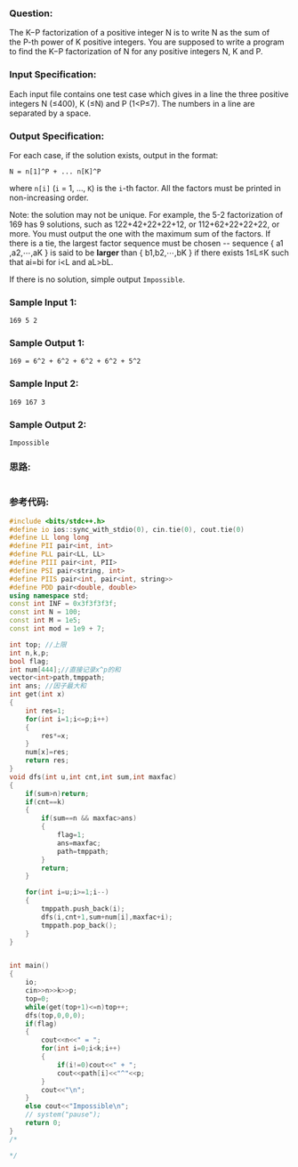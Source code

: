 ### Question:
The K−P factorization of a positive integer N is to write N as the sum of the P-th power of K positive integers. You are supposed to write a program to find the K−P factorization of N for any positive integers N, K and P.

### Input Specification:

Each input file contains one test case which gives in a line the three positive integers N (≤400), K (≤N) and P (1<P≤7). The numbers in a line are separated by a space.

### Output Specification:

For each case, if the solution exists, output in the format:

```
N = n[1]^P + ... n[K]^P
```

where `n[i]` (`i` = 1, ..., `K`) is the `i`-th factor. All the factors must be printed in non-increasing order.

Note: the solution may not be unique. For example, the 5-2 factorization of 169 has 9 solutions, such as 122+42+22+22+12, or 112+62+22+22+22, or more. You must output the one with the maximum sum of the factors. If there is a tie, the largest factor sequence must be chosen -- sequence { a1​,a2​,⋯,aK​ } is said to be **larger** than { b1​,b2​,⋯,bK​ } if there exists 1≤L≤K such that ai​=bi​ for i<L and aL​>bL​.

If there is no solution, simple output `Impossible`.

### Sample Input 1:

```in
169 5 2
```

### Sample Output 1:

```out
169 = 6^2 + 6^2 + 6^2 + 6^2 + 5^2
```

### Sample Input 2:

```in
169 167 3
```

### Sample Output 2:

```out
Impossible
```

### 思路:
```in

```

### 参考代码:
```c++
#include <bits/stdc++.h>
#define io ios::sync_with_stdio(0), cin.tie(0), cout.tie(0)
#define LL long long
#define PII pair<int, int>
#define PLL pair<LL, LL>
#define PIII pair<int, PII>
#define PSI pair<string, int>
#define PIIS pair<int, pair<int, string>>
#define PDD pair<double, double>
using namespace std;
const int INF = 0x3f3f3f3f;
const int N = 100;
const int M = 1e5;
const int mod = 1e9 + 7;

int top; //上限
int n,k,p;
bool flag;
int num[444];//直接记录x^p的和
vector<int>path,tmppath;
int ans; //因子最大和
int get(int x)
{
	int res=1;
	for(int i=1;i<=p;i++)
	{
		res*=x;
	}
	num[x]=res;
	return res;
}
void dfs(int u,int cnt,int sum,int maxfac)
{
	if(sum>n)return;
	if(cnt==k)
	{
		if(sum==n && maxfac>ans)
		{
			flag=1;
			ans=maxfac;
			path=tmppath;
		}
		return;
	}

	for(int i=u;i>=1;i--)
	{
		tmppath.push_back(i);
		dfs(i,cnt+1,sum+num[i],maxfac+i);
		tmppath.pop_back();
	}
}


int main()
{
	io;
	cin>>n>>k>>p;
	top=0;
	while(get(top+1)<=n)top++;
	dfs(top,0,0,0);
	if(flag)
	{
		cout<<n<<" = ";
		for(int i=0;i<k;i++)
		{
			if(i!=0)cout<<" + ";
			cout<<path[i]<<"^"<<p;
		}
		cout<<"\n";
	}
	else cout<<"Impossible\n";
	// system("pause");
	return 0;
}
/*

*/

```